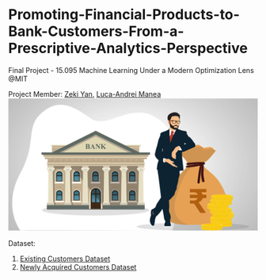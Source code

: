 # Promoting-Financial-Products-to-Bank-Customers-From-a-Prescriptive-Analytics-Perspective
Final Project - 15.095 Machine Learning Under a Modern Optimization Lens @MIT

Project Member: [Zeki Yan](https://www.linkedin.com/in/zikaiyan/), [Luca-Andrei Manea](https://www.linkedin.com/in/lucaandreimanea/)
<img src="images/cover.png" />



Dataset:

1. [Existing Customers Dataset](https://raw.githubusercontent.com/vberaudi/utwt/master/known_behaviors.csv)
2. [Newly Acquired Customers Dataset](https://raw.githubusercontent.com/vberaudi/utwt/master/unknown_behaviors.csv)

